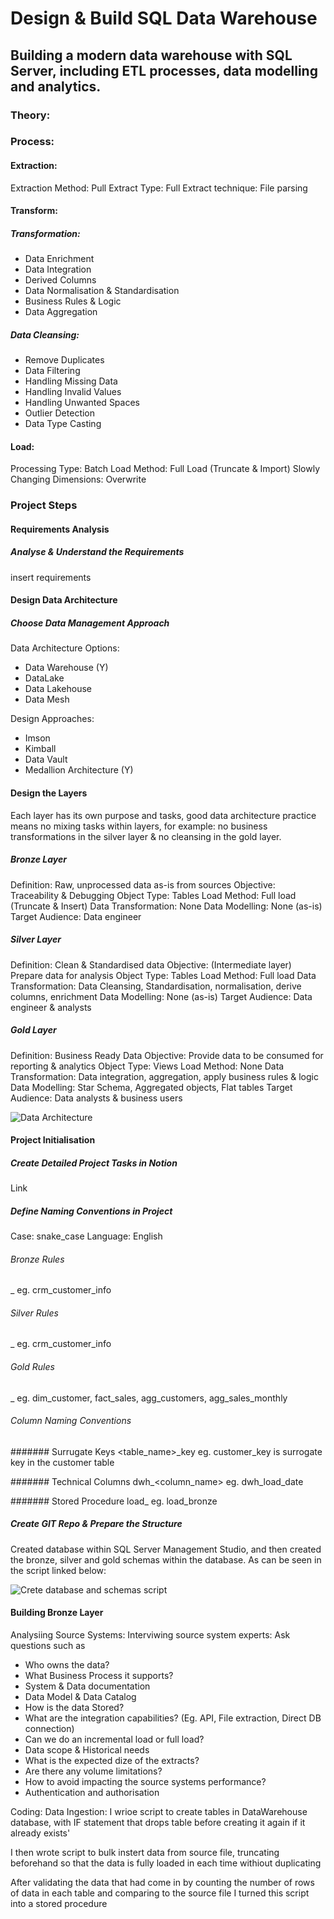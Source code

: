# Design & Build SQL Data Warehouse
Building a modern data warehouse with SQL Server, including ETL processes, data modelling and analytics.
---
### Theory:

### Process:
#### Extraction:
Extraction Method: Pull
Extract Type: Full
Extract technique: File parsing

#### Transform:
##### Transformation:
- Data Enrichment
- Data Integration
- Derived Columns
- Data Normalisation & Standardisation
- Business Rules & Logic
- Data Aggregation

##### Data Cleansing:
- Remove Duplicates
- Data Filtering
- Handling Missing Data
- Handling Invalid Values
- Handling Unwanted Spaces
- Outlier Detection
- Data Type Casting

#### Load:
Processing Type: Batch
Load Method: Full Load (Truncate & Import)
Slowly Changing Dimensions: Overwrite

### Project Steps
#### Requirements Analysis
##### Analyse & Understand the Requirements
insert requirements

#### Design Data Architecture
##### Choose Data Management Approach
Data Architecture Options:
- Data Warehouse (Y)
- DataLake
- Data Lakehouse
- Data Mesh

Design Approaches:
- Imson
- Kimball
- Data Vault
- Medallion Architecture (Y)

#### Design the Layers
Each layer has its own purpose and tasks, good data architecture practice means no mixing tasks within layers, for example: no business transformations in the silver layer & no cleansing in the gold layer.

##### Bronze Layer
Definition: Raw, unprocessed data as-is from sources
Objective: Traceability & Debugging
Object Type: Tables
Load Method: Full load (Truncate & Insert)
Data Transformation: None
Data Modelling: None (as-is)
Target Audience: Data engineer

##### Silver Layer
Definition: Clean & Standardised data
Objective: (Intermediate layer) Prepare data for analysis
Object Type: Tables
Load Method: Full load
Data Transformation: Data Cleansing, Standardisation, normalisation, derive columns, enrichment
Data Modelling: None (as-is)
Target Audience: Data engineer & analysts

##### Gold Layer
Definition: Business Ready Data
Objective: Provide data to be consumed for reporting & analytics
Object Type: Views
Load Method: None
Data Transformation: Data integration, aggregation, apply business rules & logic
Data Modelling: Star Schema, Aggregated objects, Flat tables
Target Audience: Data analysts & business users

![Data Architecture](https://github.com/user-attachments/assets/d47a6bc4-740b-4e61-aa79-cdc9a36ebea1)

#### Project Initialisation
##### Create Detailed Project Tasks in Notion
Link

##### Define Naming Conventions in Project
Case: snake_case
Language: English

###### Bronze Rules
<sourcesystem>_<entity> eg. crm_customer_info

###### Silver Rules
<sourcesystem>_<entity> eg. crm_customer_info

###### Gold Rules
<category>_<entity> eg. dim_customer, fact_sales, agg_customers, agg_sales_monthly

###### Column Naming Conventions
####### Surrugate Keys
<table_name>_key eg. customer_key is surrogate key in the customer table

####### Technical Columns
dwh_<column_name> eg. dwh_load_date

####### Stored Procedure
load_<layer> eg. load_bronze

##### Create GIT Repo & Prepare the Structure
Created database within SQL Server Management Studio, and then created the bronze, silver and gold schemas within the database. As can be seen in the script linked below:

![Crete database and schemas script]()

#### Building Bronze Layer
Analysiing Source Systems:
Interviwing source system experts:
Ask questions such as
- Who owns the data?
- What Business Process it supports?
- System & Data documentation
- Data Model & Data Catalog
- How is the data Stored?
- What are the integration capabilities? (Eg. API, File extraction, Direct DB connection)
- Can we do an incremental load or full load?
- Data scope & Historical needs
- What is the expected dize of the extracts?
- Are there any volume limitations?
- How to avoid impacting the source systems performance?
- Authentication and authorisation

Coding: Data Ingestion:
I wrioe script to create tables in DataWarehouse database, with IF statement that drops table before creating it again if it already exists'

I then wrote script to bulk instert data from source file, truncating beforehand so that the data is fully loaded in each time withiout duplicating

After validating the data that had come in by counting the number of rows of data in each table and comparing to the source file I turned this script into a stored procedure

